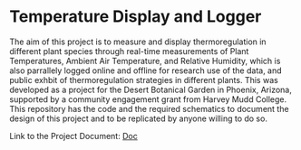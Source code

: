 # Temperature Display and Logger
The aim of this project is to measure and display thermoregulation in different plant species through real-time measurements of Plant Temperatures, Ambient Air Temperature, and Relative Humidity, which is also parrallely logged online and offline for research use of the data, and public exhbit of thermoregulation strategies in different plants.
This was developed as a project for the Desert Botanical Garden in Phoenix, Arizona, supported by a community engagement grant from Harvey Mudd College. This repository has the code and the required schematics to document the design of this project and to be replicated by anyone willing to do so.

Link to the Project Document: [Doc]([url](https://docs.google.com/document/d/1VEV-u6rsc7VFb_hW2kQp7uUem-LySTKIvIandwphV1Q/edit?usp=sharing))
